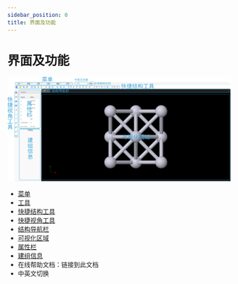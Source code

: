 ```yaml
---
sidebar_position: 0
title: 界面及功能
---
```


# 界面及功能

![界面](./nested/qstudio_main.png)

- [菜单](./菜单/README.md)
- [工具](./工具/README.md)
- [快捷结构工具](./qstudio_structtools.md)
- [快捷视角工具](./qstudio_visiontools.md)
- [结构导航栏](./qstudio_navigation.md)
- [可视化区域](./qstudio_visualization.md)
- [属性栏](./qstudio_property.md)
- [建组信息](./qstudio_addgroup.md)
- 在线帮助文档：链接到此文档
- 中英文切换

